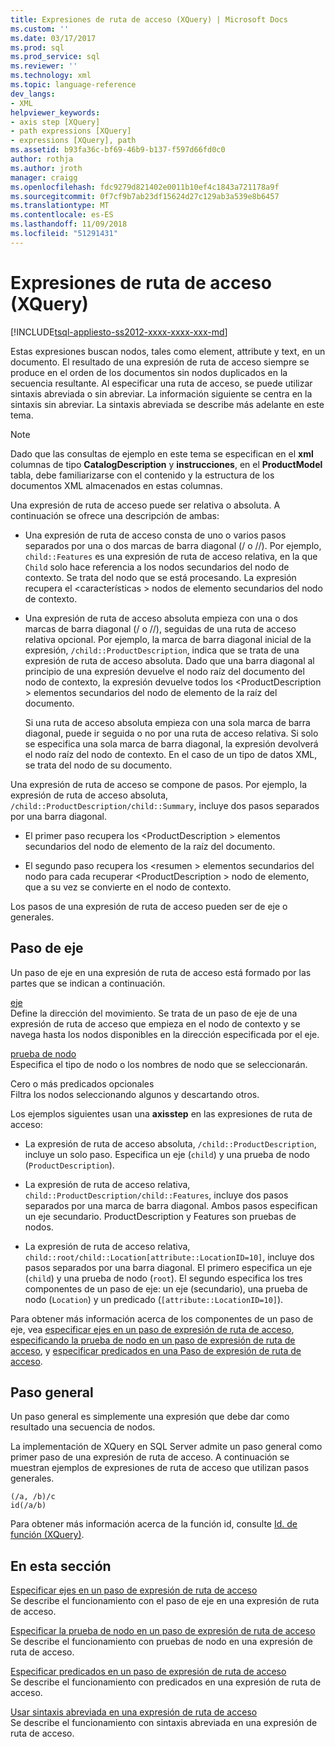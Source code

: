 ```yaml
---
title: Expresiones de ruta de acceso (XQuery) | Microsoft Docs
ms.custom: ''
ms.date: 03/17/2017
ms.prod: sql
ms.prod_service: sql
ms.reviewer: ''
ms.technology: xml
ms.topic: language-reference
dev_langs:
- XML
helpviewer_keywords:
- axis step [XQuery]
- path expressions [XQuery]
- expressions [XQuery], path
ms.assetid: b93fa36c-bf69-46b9-b137-f597d66fd0c0
author: rothja
ms.author: jroth
manager: craigg
ms.openlocfilehash: fdc9279d821402e0011b10ef4c1843a721178a9f
ms.sourcegitcommit: 0f7cf9b7ab23df15624d27c129ab3a539e8b6457
ms.translationtype: MT
ms.contentlocale: es-ES
ms.lasthandoff: 11/09/2018
ms.locfileid: "51291431"
---
```

# <a name="path-expressions-xquery"></a>Expresiones de ruta de acceso (XQuery)
[!INCLUDE[tsql-appliesto-ss2012-xxxx-xxxx-xxx-md](../includes/tsql-appliesto-ss2012-xxxx-xxxx-xxx-md.md)]

  Estas expresiones buscan nodos, tales como element, attribute y text, en un documento. El resultado de una expresión de ruta de acceso siempre se produce en el orden de los documentos sin nodos duplicados en la secuencia resultante. Al especificar una ruta de acceso, se puede utilizar sintaxis abreviada o sin abreviar. La información siguiente se centra en la sintaxis sin abreviar. La sintaxis abreviada se describe más adelante en este tema.  
  
> [!NOTE]  
>  Dado que las consultas de ejemplo en este tema se especifican en el **xml** columnas de tipo **CatalogDescription** y **instrucciones**, en el  **ProductModel** tabla, debe familiarizarse con el contenido y la estructura de los documentos XML almacenados en estas columnas.  
  
 Una expresión de ruta de acceso puede ser relativa o absoluta. A continuación se ofrece una descripción de ambas:  
  
-   Una expresión de ruta de acceso consta de uno o varios pasos separados por una o dos marcas de barra diagonal (/ o //). Por ejemplo, `child::Features` es una expresión de ruta de acceso relativa, en la que `Child` solo hace referencia a los nodos secundarios del nodo de contexto. Se trata del nodo que se está procesando. La expresión recupera el \<características > nodos de elemento secundarios del nodo de contexto.  
  
-   Una expresión de ruta de acceso absoluta empieza con una o dos marcas de barra diagonal (/ o //), seguidas de una ruta de acceso relativa opcional. Por ejemplo, la marca de barra diagonal inicial de la expresión, `/child::ProductDescription`, indica que se trata de una expresión de ruta de acceso absoluta. Dado que una barra diagonal al principio de una expresión devuelve el nodo raíz del documento del nodo de contexto, la expresión devuelve todos los \<ProductDescription > elementos secundarios del nodo de elemento de la raíz del documento.  
  
     Si una ruta de acceso absoluta empieza con una sola marca de barra diagonal, puede ir seguida o no por una ruta de acceso relativa. Si solo se especifica una sola marca de barra diagonal, la expresión devolverá el nodo raíz del nodo de contexto. En el caso de un tipo de datos XML, se trata del nodo de su documento.  
  
 Una expresión de ruta de acceso se compone de pasos. Por ejemplo, la expresión de ruta de acceso absoluta, `/child::ProductDescription/child::Summary`, incluye dos pasos separados por una barra diagonal.  
  
-   El primer paso recupera los \<ProductDescription > elementos secundarios del nodo de elemento de la raíz del documento.  
  
-   El segundo paso recupera los \<resumen > elementos secundarios del nodo para cada recuperar \<ProductDescription > nodo de elemento, que a su vez se convierte en el nodo de contexto.  
  
 Los pasos de una expresión de ruta de acceso pueden ser de eje o generales.  
  
## <a name="axis-step"></a>Paso de eje  
 Un paso de eje en una expresión de ruta de acceso está formado por las partes que se indican a continuación.  
  
 [eje](../xquery/path-expressions-specifying-axis.md)  
 Define la dirección del movimiento. Se trata de un paso de eje de una expresión de ruta de acceso que empieza en el nodo de contexto y se navega hasta los nodos disponibles en la dirección especificada por el eje.  
  
 [prueba de nodo](../xquery/path-expressions-specifying-node-test.md)  
 Especifica el tipo de nodo o los nombres de nodo que se seleccionarán.  
  
 Cero o más predicados opcionales  
 Filtra los nodos seleccionando algunos y descartando otros.  
  
 Los ejemplos siguientes usan una **axisstep** en las expresiones de ruta de acceso:  
  
-   La expresión de ruta de acceso absoluta, `/child::ProductDescription`, incluye un solo paso. Especifica un eje (`child`) y una prueba de nodo (`ProductDescription`).  
  
-   La expresión de ruta de acceso relativa, `child::ProductDescription/child::Features`, incluye dos pasos separados por una marca de barra diagonal. Ambos pasos especifican un eje secundario. ProductDescription y Features son pruebas de nodos.  
  
-   La expresión de ruta de acceso relativa, `child::root/child::Location[attribute::LocationID=10]`, incluye dos pasos separados por una barra diagonal. El primero especifica un eje (`child`) y una prueba de nodo (`root`). El segundo especifica los tres componentes de un paso de eje: un eje (secundario), una prueba de nodo (`Location`) y un predicado (`[attribute::LocationID=10]`).  
  
 Para obtener más información acerca de los componentes de un paso de eje, vea [especificar ejes en un paso de expresión de ruta de acceso](../xquery/path-expressions-specifying-axis.md), [especificando la prueba de nodo en un paso de expresión de ruta de acceso](../xquery/path-expressions-specifying-node-test.md), y [especificar predicados en una Paso de expresión de ruta de acceso](../xquery/path-expressions-specifying-predicates.md).  
  
## <a name="general-step"></a>Paso general  
 Un paso general es simplemente una expresión que debe dar como resultado una secuencia de nodos.  
  
 La implementación de XQuery en SQL Server admite un paso general como primer paso de una expresión de ruta de acceso. A continuación se muestran ejemplos de expresiones de ruta de acceso que utilizan pasos generales.  
  
```  
(/a, /b)/c  
id(/a/b)  
```  
  
 Para obtener más información acerca de la función id, consulte [Id. de función &#40;XQuery&#41;](../xquery/functions-on-sequences-id.md).  
  
## <a name="in-this-section"></a>En esta sección  
 [Especificar ejes en un paso de expresión de ruta de acceso](../xquery/path-expressions-specifying-axis.md)  
 Se describe el funcionamiento con el paso de eje en una expresión de ruta de acceso.  
  
 [Especificar la prueba de nodo en un paso de expresión de ruta de acceso](../xquery/path-expressions-specifying-node-test.md)  
 Se describe el funcionamiento con pruebas de nodo en una expresión de ruta de acceso.  
  
 [Especificar predicados en un paso de expresión de ruta de acceso](../xquery/path-expressions-specifying-predicates.md)  
 Se describe el funcionamiento con predicados en una expresión de ruta de acceso.  
  
 [Usar sintaxis abreviada en una expresión de ruta de acceso](../xquery/path-expressions-using-abbreviated-syntax.md)  
 Se describe el funcionamiento con sintaxis abreviada en una expresión de ruta de acceso.  
  
  
